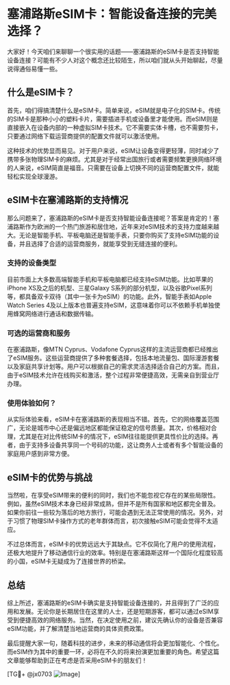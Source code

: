 # 塞浦路斯eSIM卡：智能设备连接的完美选择？

大家好！今天咱们来聊聊一个很实用的话题——塞浦路斯的eSIM卡是否支持智能设备连接？可能有不少人对这个概念还比较陌生，所以咱们就从头开始聊起，尽量说得通俗易懂一些。

## 什么是eSIM卡？

首先，咱们得搞清楚什么是eSIM卡。简单来说，eSIM就是电子化的SIM卡。传统的SIM卡是那种小小的塑料卡片，需要插进手机或设备里才能使用。而eSIM则是直接嵌入在设备内部的一种虚拟SIM卡技术。它不需要实体卡槽，也不需要剪卡，只要通过网络下载运营商提供的配置文件就可以激活使用。

这种技术的优势显而易见。对于用户来说，eSIM让设备变得更轻薄，同时减少了携带多张物理SIM卡的麻烦。尤其是对于经常出国旅行或者需要频繁更换网络环境的人来说，eSIM简直是福音。只需要在设备上切换不同的运营商配置文件，就能轻松实现全球漫游。

## eSIM卡在塞浦路斯的支持情况

那么问题来了，塞浦路斯的eSIM卡是否支持智能设备连接呢？答案是肯定的！塞浦路斯作为欧洲的一个热门旅游和居住地，近年来对eSIM技术的支持力度越来越大。无论是智能手机、平板电脑还是智能手表，只要你购买了支持eSIM功能的设备，并且选择了合适的运营商服务，就能享受到无缝连接的便利。

### 支持的设备类型

目前市面上大多数高端智能手机和平板电脑都已经支持eSIM功能。比如苹果的iPhone XS及之后的机型、三星Galaxy S系列的部分机型，以及谷歌Pixel系列等，都具备双卡双待（其中一张卡为eSIM）的功能。此外，智能手表如Apple Watch Series 4及以上版本也普遍支持eSIM，这意味着你可以不依赖手机单独使用蜂窝网络进行通话和数据传输。

### 可选的运营商和服务

在塞浦路斯，像MTN Cyprus、Vodafone Cyprus这样的主流运营商都已经推出了eSIM服务。这些运营商提供了多种套餐选择，包括本地流量包、国际漫游套餐以及家庭共享计划等。用户可以根据自己的需求灵活选择适合自己的方案。而且，由于eSIM技术允许在线购买和激活，整个过程非常便捷高效，无需亲自到营业厅办理。

### 使用体验如何？

从实际体验来看，eSIM卡在塞浦路斯的表现相当不错。首先，它的网络覆盖范围广，无论是城市中心还是偏远地区都能保证稳定的信号质量。其次，价格相对合理，尤其是在对比传统SIM卡的情况下，eSIM往往能提供更具性价比的选择。再者，由于支持多设备共享同一个号码的功能，这让商务人士或者有多个智能设备的家庭用户感到非常方便。

## eSIM卡的优势与挑战

当然啦，在享受eSIM带来的便利的同时，我们也不能忽视它存在的某些局限性。例如，虽然eSIM技术本身已经非常成熟，但并不是所有国家和地区都完全普及。如果你前往一些较为落后的地方旅行，可能会遇到无法正常使用的情况。另外，对于习惯了物理SIM卡操作方式的老年群体而言，初次接触eSIM可能会觉得不太适应。

不过总体而言，eSIM卡的优势远远大于其缺点。它不仅简化了用户的使用流程，还极大地提升了移动通信行业的效率。特别是在塞浦路斯这样一个国际化程度较高的小国，eSIM卡无疑成为了连接世界的桥梁。

## 总结

综上所述，塞浦路斯的eSIM卡确实是支持智能设备连接的，并且得到了广泛的应用和发展。无论你是长期居住在这里的人士，还是短期游客，都可以通过eSIM享受到便捷高效的网络服务。当然，在决定使用之前，建议先确认你的设备是否兼容eSIM功能，并了解清楚当地运营商的具体资费政策。

最后提醒大家一句，随着科技的进步，未来的移动通信将会更加智能化、个性化。而eSIM作为其中的重要一环，必将在不久的将来扮演更加重要的角色。希望这篇文章能够帮助到正在考虑是否采用eSIM卡的朋友们！

[TG💪+ @jx0703 ![Image](https://github.com/user-attachments/assets/dbca1d08-cadb-493c-b0ec-ad6f7a83f270)]